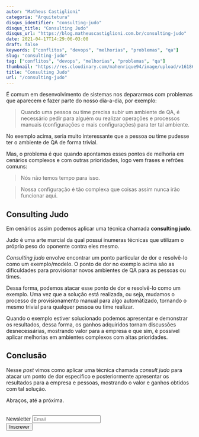 ```yaml
---
autor: "Matheus Castiglioni"
categoria: "Arquitetura"
disqus_identifier: "consulting-judo"
disqus_title: "Consulting Judo"
disqus_url: "https://blog.matheuscastiglioni.com.br/consulting-judo"
date: 2021-04-17T14:29:06-03:00
draft: false
keywords: ["conflitos", "devops", "melhorias", "problemas", "qa"]
slug: "consulting-judo"
tag: ["conflitos", "devops", "melhorias", "problemas", "qa"]
thumbnail: "https://res.cloudinary.com/mahenrique94/image/upload/v1618682011/1Z_2103.w015.n001.377A.p15.377_1_ctwend.jpg"
title: "Consulting Judo"
url: "/consulting-judo"
---
```


É comum em desenvolvimento de sistemas nos depararmos com problemas que aparecem e fazer parte do nosso dia-a-dia, por exemplo:

> Quando uma pessoa ou time precisa subir um ambiente de QA, é necessário pedir para alguém ou realizar operações e processos manuais (configurações e mais configurações) para ter tal ambiente.

No exemplo acima, seria muito interessante que a pessoa ou time pudesse ter o ambiente de QA de forma trivial.

Mas, o problema é que quando apontamos esses pontos de melhoria em cenários complexos e com outras prioridades, logo vem frases e refrões comuns:

> Nós não temos tempo para isso.

> Nossa configuração é tão complexa que coisas assim nunca irão funcionar aqui.

## Consulting Judo

Em cenários assim podemos aplicar uma técnica chamada **consulting judo**.

Judo é uma arte marcial da qual possuí inumeras técnicas que utilizam o próprio peso do oponente contra eles mesmo.

_Consulting judo_ envolve encontrar um ponto particular de dor e resolvê-lo como um exemplo/modelo. O ponto de dor no exemplo acima são as dificuldades para provisionar novos ambientes de QA para as pessoas ou times.

Dessa forma, podemos atacar esse ponto de dor e resolvê-lo como um exemplo. Uma vez que a solução está realizada, ou seja, mudamos o processo de provisionamento manual para algo automátizado, tornando o mesmo trivial para qualquer pessoa ou time realizar.

Quando o exemplo estiver solucionado podemos apresentar e demonstrar os resultados, dessa forma, os ganhos adquiridos tornam discussões desnecessárias, mostrando valor para a empresa e que sim, é possível aplicar melhorias em ambientes complexos com altas prioridades.

## Conclusão

Nesse _post_ vimos como aplicar uma técnica chamada _consult judo_ para atacar um ponto de dor específico e posteriormente apresentar os resultados para a empresa e pessoas, mostrando o valor e ganhos obtidos com tal solução.

Abraços, até a próxima.

<!-- Begin Mailchimp Signup Form -->
<link href="//cdn-images.mailchimp.com/embedcode/horizontal-slim-10_7.css" rel="stylesheet" type="text/css">
<style type="text/css">
	#mc_embed_signup{clear:left; font:14px Helvetica,Arial,sans-serif; width:100%;margin-top: 2rem;}
</style>
<div id="mc_embed_signup">
<form action="https://matheuscastiglioni.us12.list-manage.com/subscribe/post?u=5a8a2e7202680f2d5098f12bc&amp;id=6ede898886" method="post" id="mc-embedded-subscribe-form" name="mc-embedded-subscribe-form" class="validate" target="_blank" novalidate>
    <div id="mc_embed_signup_scroll">
	<label for="mce-EMAIL">Newsletter</label>
	<input type="email" value="" name="EMAIL" class="email" id="mce-EMAIL" placeholder="Email" required>
    <div style="position: absolute; left: -5000px;" aria-hidden="true"><input type="text" name="b_5a8a2e7202680f2d5098f12bc_6ede898886" tabindex="-1" value=""></div>
    <div class="clear"><input type="submit" value="Inscrever" name="subscribe" id="mc-embedded-subscribe" class="button"></div></div>
</form>
</div>
<!--End mc_embed_signup-->
